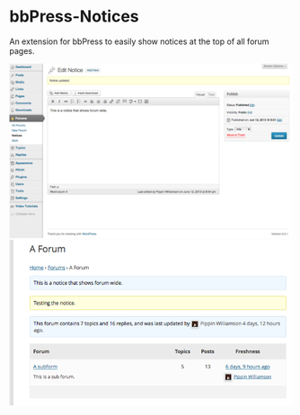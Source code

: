 bbPress-Notices
===============

An extension for bbPress to easily show notices at the top of all forum pages.

![Forum notices Admin](https://github.com/pippinsplugins/bbPress-Notices/blob/master/assets/screenshot-1.png?raw=true "Optional title")
![Forum notices front-end](https://github.com/pippinsplugins/bbPress-Notices/blob/master/assets/screenshot-2.png?raw=true "Forum notices front-end")
